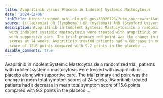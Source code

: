 ```yaml
---
title: Avapritinib versus Placebo in Indolent Systemic Mastocytosis
date: '2024-02-06'
linkTitle: https://pubmed.ncbi.nlm.nih.gov/38320129/?utm_source=curl&utm_medium=rss&utm_campaign=pubmed-2&utm_content=1Rkszs2HVZ2RHP33OibaNFew6VK-LzjJWTD4GwmLlk8B-wCceh&fc=20220923065203&ff=20240207170739&v=2.18.0
source: (((leukemia) OR (lymphoma)) OR (myeloma)) AND (Stanford University[Affiliation])
description: Avapritinib in Indolent Systemic MastocytosisIn a randomized trial, patients
  with indolent systemic mastocytosis were treated with avapritinib or placebo along
  with supportive care. The trial primary end point was the change in mean total symptom
  scores at 24 weeks. Avapritinib-treated patients had a decrease in mean total symptom
  score of 15.6 points compared with 9.2 points in the placebo ...
disable_comments: true
---
```

Avapritinib in Indolent Systemic MastocytosisIn a randomized trial, patients with indolent systemic mastocytosis were treated with avapritinib or placebo along with supportive care. The trial primary end point was the change in mean total symptom scores at 24 weeks. Avapritinib-treated patients had a decrease in mean total symptom score of 15.6 points compared with 9.2 points in the placebo ...